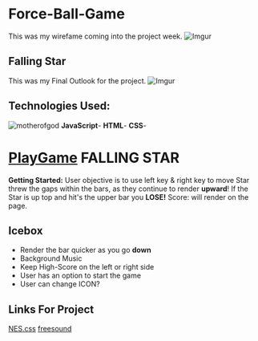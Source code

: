 # Force-Ball-Game

This was my wirefame coming into the project week.
![Imgur](https://i.imgur.com/o1Q8HdV.png)
## Falling Star

This was my Final Outlook for the project.
![Imgur](https://i.imgur.com/SlLC9TN.png)
## Technologies Used:
![motherofgod](https://mdn.mozillademos.org/files/13502/cake.png)
__**JavaScript**__- 
__**HTML**__- 
__**CSS**__-

# [PlayGame](http://w-oatmeal.surge.sh/) FALLING STAR

**Getting Started:** User objective is to use left key & right key to move Star threw the gaps within the bars, as they continue to render **upward**! If the Star is up top and hit's the upper bar you **LOSE!**
Score: will render on the page. 

## Icebox
* Render the bar quicker as you go **down**
* Background Music 
* Keep High-Score on the left or right side
* User has an option to start the game
* User can change ICON?


## Links For Project

[NES.css](https://nostalgic-css.github.io/NES.css/)
[freesound](https://freesound.org/)
